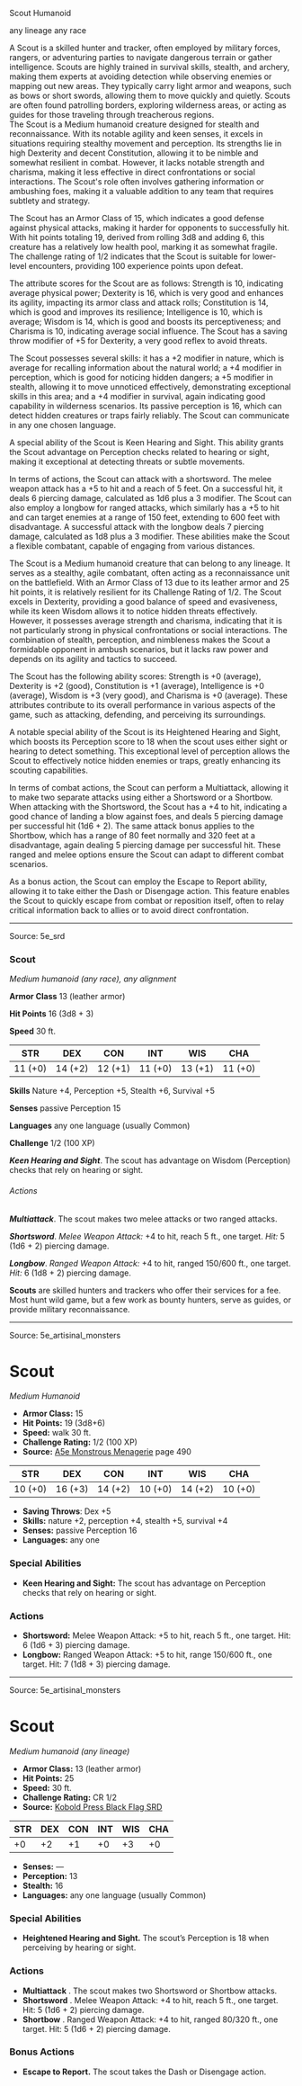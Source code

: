 <MonsterName/>Scout</MonsterName>
<CreatureType/>Humanoid</CreatureType>

<Subtype/>any lineage</Subtype>
<Subtype/>any race</Subtype>
<summary>A Scout is a skilled hunter and tracker, often employed by military forces, rangers, or adventuring parties to navigate dangerous terrain or gather intelligence. Scouts are highly trained in survival skills, stealth, and archery, making them experts at avoiding detection while observing enemies or mapping out new areas. They typically carry light armor and weapons, such as bows or short swords, allowing them to move quickly and quietly. Scouts are often found patrolling borders, exploring wilderness areas, or acting as guides for those traveling through treacherous regions.</summary>

<summary>The Scout is a Medium humanoid creature designed for stealth and reconnaissance. With its notable agility and keen senses, it excels in situations requiring stealthy movement and perception. Its strengths lie in high Dexterity and decent Constitution, allowing it to be nimble and somewhat resilient in combat. However, it lacks notable strength and charisma, making it less effective in direct confrontations or social interactions. The Scout's role often involves gathering information or ambushing foes, making it a valuable addition to any team that requires subtlety and strategy.</summary>

<detail>

The Scout has an Armor Class of 15, which indicates a good defense against physical attacks, making it harder for opponents to successfully hit. With hit points totaling 19, derived from rolling 3d8 and adding 6, this creature has a relatively low health pool, marking it as somewhat fragile. The challenge rating of 1/2 indicates that the Scout is suitable for lower-level encounters, providing 100 experience points upon defeat.

The attribute scores for the Scout are as follows: Strength is 10, indicating average physical power; Dexterity is 16, which is very good and enhances its agility, impacting its armor class and attack rolls; Constitution is 14, which is good and improves its resilience; Intelligence is 10, which is average; Wisdom is 14, which is good and boosts its perceptiveness; and Charisma is 10, indicating average social influence. The Scout has a saving throw modifier of +5 for Dexterity, a very good reflex to avoid threats.

The Scout possesses several skills: it has a +2 modifier in nature, which is average for recalling information about the natural world; a +4 modifier in perception, which is good for noticing hidden dangers; a +5 modifier in stealth, allowing it to move unnoticed effectively, demonstrating exceptional skills in this area; and a +4 modifier in survival, again indicating good capability in wilderness scenarios. Its passive perception is 16, which can detect hidden creatures or traps fairly reliably. The Scout can communicate in any one chosen language.

A special ability of the Scout is Keen Hearing and Sight. This ability grants the Scout advantage on Perception checks related to hearing or sight, making it exceptional at detecting threats or subtle movements.

In terms of actions, the Scout can attack with a shortsword. The melee weapon attack has a +5 to hit and a reach of 5 feet. On a successful hit, it deals 6 piercing damage, calculated as 1d6 plus a 3 modifier. The Scout can also employ a longbow for ranged attacks, which similarly has a +5 to hit and can target enemies at a range of 150 feet, extending to 600 feet with disadvantage. A successful attack with the longbow deals 7 piercing damage, calculated as 1d8 plus a 3 modifier. These abilities make the Scout a flexible combatant, capable of engaging from various distances.

The Scout is a Medium humanoid creature that can belong to any lineage. It serves as a stealthy, agile combatant, often acting as a reconnaissance unit on the battlefield. With an Armor Class of 13 due to its leather armor and 25 hit points, it is relatively resilient for its Challenge Rating of 1/2. The Scout excels in Dexterity, providing a good balance of speed and evasiveness, while its keen Wisdom allows it to notice hidden threats effectively. However, it possesses average strength and charisma, indicating that it is not particularly strong in physical confrontations or social interactions. The combination of stealth, perception, and nimbleness makes the Scout a formidable opponent in ambush scenarios, but it lacks raw power and depends on its agility and tactics to succeed.

The Scout has the following ability scores: Strength is +0 (average), Dexterity is +2 (good), Constitution is +1 (average), Intelligence is +0 (average), Wisdom is +3 (very good), and Charisma is +0 (average). These attributes contribute to its overall performance in various aspects of the game, such as attacking, defending, and perceiving its surroundings.

A notable special ability of the Scout is its Heightened Hearing and Sight, which boosts its Perception score to 18 when the scout uses either sight or hearing to detect something. This exceptional level of perception allows the Scout to effectively notice hidden enemies or traps, greatly enhancing its scouting capabilities.

In terms of combat actions, the Scout can perform a Multiattack, allowing it to make two separate attacks using either a Shortsword or a Shortbow. When attacking with the Shortsword, the Scout has a +4 to hit, indicating a good chance of landing a blow against foes, and deals 5 piercing damage per successful hit (1d6 + 2). The same attack bonus applies to the Shortbow, which has a range of 80 feet normally and 320 feet at a disadvantage, again dealing 5 piercing damage per successful hit. These ranged and melee options ensure the Scout can adapt to different combat scenarios.

As a bonus action, the Scout can employ the Escape to Report ability, allowing it to take either the Dash or Disengage action. This feature enables the Scout to quickly escape from combat or reposition itself, often to relay critical information back to allies or to avoid direct confrontation.</detail>



---

Source: 5e_srd

### Scout

*Medium humanoid (any race), any alignment*

**Armor Class** 13 (leather armor)

**Hit Points** 16 (3d8 + 3)

**Speed** 30 ft.

| STR     | DEX     | CON     | INT     | WIS     | CHA     |
|---------|---------|---------|---------|---------|---------|
| 11 (+0) | 14 (+2) | 12 (+1) | 11 (+0) | 13 (+1) | 11 (+0) |

**Skills** Nature +4, Perception +5, Stealth +6, Survival +5

**Senses** passive Perception 15

**Languages** any one language (usually Common)

**Challenge** 1/2 (100 XP)

***Keen Hearing and Sight***. The scout has advantage on Wisdom (Perception) checks that rely on hearing or sight.

###### Actions

***Multiattack***. The scout makes two melee attacks or two ranged attacks.

***Shortsword***. *Melee Weapon Attack:* +4 to hit, reach 5 ft., one target. *Hit:* 5 (1d6 + 2) piercing damage.

***Longbow***. *Ranged Weapon Attack:* +4 to hit, ranged 150/600 ft., one target. *Hit:* 6 (1d8 + 2) piercing damage.

**Scouts** are skilled hunters and trackers who offer their services for a fee. Most hunt wild game, but a few work as bounty hunters, serve as guides, or provide military reconnaissance.



---

Source: 5e_artisinal_monsters

# Scout

*Medium* *Humanoid*

- **Armor Class:** 15
- **Hit Points:** 19 (3d8+6)
- **Speed:** walk 30 ft.
- **Challenge Rating:** 1/2 (100 XP)
- **Source:** [A5e Monstrous Menagerie](https://enpublishingrpg.com/products/level-up-monstrous-menagerie-a5e) page 490

| STR | DEX | CON | INT | WIS | CHA |
| --- | --- | --- | --- | --- | --- |
| 10 (+0) | 16 (+3) | 14 (+2) | 10 (+0) | 14 (+2) | 10 (+0) |

- **Saving Throws**: Dex +5
- **Skills:** nature +2, perception +4, stealth +5, survival +4
- **Senses:** passive Perception 16
- **Languages:** any one

### Special Abilities

- **Keen Hearing and Sight:** The scout has advantage on Perception checks that rely on hearing or sight.

### Actions

- **Shortsword:** Melee Weapon Attack: +5 to hit, reach 5 ft., one target. Hit: 6 (1d6 + 3) piercing damage.
- **Longbow:** Ranged Weapon Attack: +5 to hit, range 150/600 ft., one target. Hit: 7 (1d8 + 3) piercing damage.






---

Source: 5e_artisinal_monsters

# Scout

*Medium humanoid (any lineage)*

- **Armor Class:** 13 (leather armor)
- **Hit Points:** 25
- **Speed:** 30 ft.
- **Challenge Rating:** CR 1/2
- **Source:** [Kobold Press Black Flag SRD](https://koboldpress.com/black-flag-roleplaying/)

| STR | DEX | CON | INT | WIS | CHA |
| --- | --- | --- | --- | --- | --- |
| +0 | +2 | +1 | +0 | +3 | +0 |

- **Senses:** —
- **Perception:** 13
- **Stealth:** 16
- **Languages:** any one language (usually Common)

### Special Abilities

- **Heightened Hearing and Sight.** The scout’s Perception is 18 when perceiving by hearing or sight.

### Actions

- **Multiattack** . The scout makes two Shortsword or Shortbow attacks.
- **Shortsword** . Melee Weapon Attack: +4 to hit, reach 5 ft., one target. Hit: 5 (1d6 + 2) piercing damage.
- **Shortbow** . Ranged Weapon Attack: +4 to hit, ranged 80/320 ft., one target. Hit: 5 (1d6 + 2) piercing damage.

### Bonus Actions

- **Escape to Report.** The scout takes the Dash or Disengage action.



